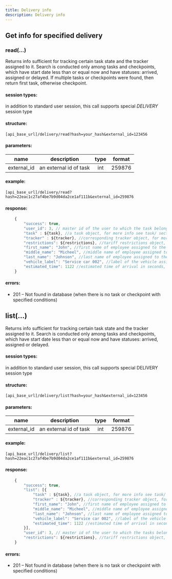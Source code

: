 ```yaml
---
title: Delivery info
description: Delivery info
---
```


## Get info for specified delivery

### read(...)

Returns info sufficient for tracking certain task state and the tracker assigned to it.
Search is conducted only among tasks and checkpoints, which have start date less than or equal now and have statuses:
arrived, assigned or delayed.
If multiple tasks or checkpoints were found, then return first task, otherwise checkpoint. 

#### session types:

in addition to standard user session, this call supports special *DELIVERY* session type

#### structure:

    [api_base_url]/delivery/read?hash=your_hash&external_id=123456

#### parameters:

| name | description | type| format|
| :------: | :------: | :-----:| :------:|
| external_id | an external id of task | int | 259876 |

#### example:

    [api_base_url]/delivery/read?hash=22eac1c27af4be7b9d04da2ce1af111b&external_id=259876

#### response:
```javascript
    {
        "success": true,
        "user_id": 3, // master id of the user to which the task belongs to
        "task" : ${task}, //a task object, for more info see task/ section
        "tracker" : ${tracker}, //corresponding tracker object, for more info see tracker/ section
        "restrictions": ${restrictions}, //tariff restrictions object, for more info see user/get_tariff_restrictions 
        "first_name": "John", //first name of employee assigned to the task, or null if missing
        "middle_name": "Micheel", //middle name of employee assigned to the task, or null if missing
        "last_name": "Johnson", //last name of employee assigned to the task, or null if missing
        "vehicle_label": "Service car 002", //label of the vehicle assigned to the task, or null if missing
        "estimated_time": 1122 //estimated time of arrival in seconds, or null if unavailable
    }
 ```
 
#### errors:

*   201 – Not found in database (when there is no task or checkpoint with specified conditions)

## list(…)

Returns info sufficient for tracking certain task state and the tracker assigned to it.
Search is conducted only among tasks and checkpoints, which have start date less than or equal now and have statuses:
arrived, assigned or delayed.

#### session types:

in addition to standard user session, this call supports special DELIVERY session type

#### structure:

    [api_base_url]/delivery/list?hash=your_hash&external_id=123456

#### parameters:

| name | description | type| format|
| :------: | :------: | :-----:| :------:|
| external_id | an external id of task | int | 259876 |

#### example:

    [api_base_url]/delivery/list?hash=22eac1c27af4be7b9d04da2ce1af111b&external_id=259876

#### response:

```javascript
    {
        "success": true,
        "list": [{
            "task" : ${task}, //a task object, for more info see task/ section
            "tracker" : ${tracker}, //corresponding tracker object, for more info see tracker/ section
            "first_name": "John", //first name of employee assigned to the task, or null if missing
            "middle_name": "Micheel", //middle name of employee assigned to the task, or null if missing
            "last_name": "Johnson", //last name of employee assigned to the task, or null if missing
            "vehicle_label": "Service car 002", //label of the vehicle assigned to the task, or null if missing
            "estimated_time": 1122 //estimated time of arrival in seconds, or null if unavailable
        }],
        "user_id": 3, // master id of the user to which the tasks belongs to
        "restrictions": ${restrictions}, //tariff restrictions object, for more info see user/get_tariff_restrictions 
    }
```

#### errors:

*   201 – Not found in database (when there is no task or checkpoint with specified conditions)
